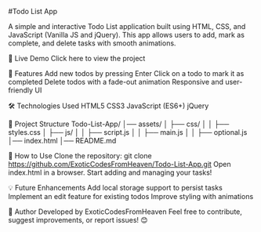 #Todo List App

A simple and interactive Todo List application built using HTML, CSS, and JavaScript (Vanilla JS and jQuery). This app allows users to add, mark as complete, and delete tasks with smooth animations.

🚀 Live Demo
Click here to view the project

📌 Features
Add new todos by pressing Enter
Click on a todo to mark it as completed
Delete todos with a fade-out animation
Responsive and user-friendly UI

🛠 Technologies Used
HTML5
CSS3
JavaScript (ES6+)
jQuery

📂 Project Structure
Todo-List-App/
│── assets/
│   ├── css/
│   │   ├── styles.css
│   ├── js/
│   │   ├── script.js
│   │   ├── main.js
│   │   ├── optional.js
│── index.html
│── README.md

📖 How to Use
Clone the repository:
git clone https://github.com/ExoticCodesFromHeaven/Todo-List-App.git
Open index.html in a browser.
Start adding and managing your tasks!

💡 Future Enhancements
Add local storage support to persist tasks
Implement an edit feature for existing todos
Improve styling with animations

🎯 Author
Developed by ExoticCodesFromHeaven
Feel free to contribute, suggest improvements, or report issues! 😊
